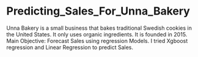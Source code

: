 # Predicting_Sales_For_Unna_Bakery
Unna Bakery is a small business that bakes traditional Swedish cookies in the United States. 
It only uses organic ingredients. It is founded in 2015. 
Main Objective: Forecast Sales using regression Models.
I tried Xgboost regression and Linear Regression to predict Sales.
